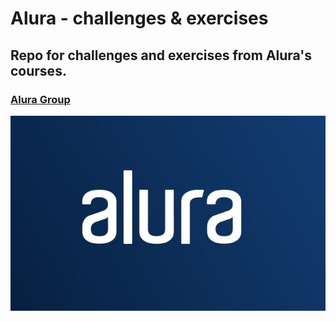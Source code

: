 # Alura - challenges & exercises
## Repo for challenges and exercises from Alura's courses.
### <a href="https://www.alura.com.br/">Alura Group</a>

![alura-logo](alura-logo.jpg)
